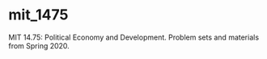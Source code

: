 # mit_1475
MIT 14.75: Political Economy and Development. Problem sets and materials from Spring 2020.
